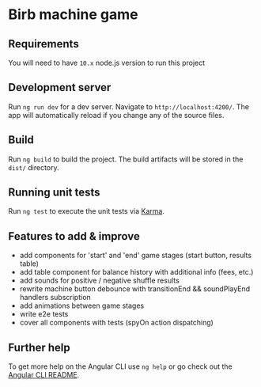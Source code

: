 # Birb machine game

## Requirements

You will need to have `10.x` node.js version to run this project

## Development server

Run `ng run dev` for a dev server. Navigate to `http://localhost:4200/`. The app will automatically reload if you change any of the source files.

## Build

Run `ng build` to build the project. The build artifacts will be stored in the `dist/` directory.

## Running unit tests

Run `ng test` to execute the unit tests via [Karma](https://karma-runner.github.io).

## Features to add & improve

- add components for 'start' and 'end' game stages (start button, results table)
- add table component for balance history with additional info (fees, etc.)
- add sounds for positive / negative shuffle results
- rewrite machine button debounce with transitionEnd && soundPlayEnd handlers subscription
- add animations between game stages
- write e2e tests
- cover all components with tests (spyOn action dispatching)


## Further help

To get more help on the Angular CLI use `ng help` or go check out the [Angular CLI README](https://github.com/angular/angular-cli/blob/master/README.md).
